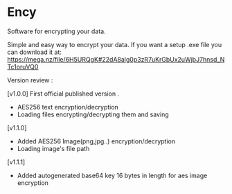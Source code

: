 # Ency
Software for encrypting your data.

Simple and easy way to encrypt your data. If you want a setup .exe file you can download it at: https://mega.nz/file/6H5URQgK#22dA8alg0p3zR7uKrGbUx2uWjbJ7hnsd_NTc1oruVQ0  

Version review :

[v1.0.0]
First official published version . 
  - AES256 text encryption/decryption
  - Loading files encrypting/decrypting them and saving 

[v1.1.0]
  - Added AES256 Image(png,jpg..) encryption/decryption
  - Loading image's file path

[v1.1.1]
  - Added autogenerated base64 key 16 bytes in length for aes image encryption
